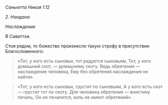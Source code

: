 *Саньютта Никая 1\.12*

*2\. Нандана*

*Наслаждение*

В Саваттхи\.

Стоя рядом, то божество произнесло такую строфу в присутствии Благословенного:

> «Тот, у кого есть сыновья, тот радуется сыновьям,
> Тот, у кого домашний скот, — домашнему скоту\.
> Ведь обретения — наслаждение человека,
> Ему без обретений наслаждения не найти»\.

> «Тот, у кого есть сыновья, грустит по сыновьям,
> А у кого есть скот — грустит тот по скоту\.
> Для человека обретения — воистину печаль,
> Он не печалится, коль не имеет обретений»\.
